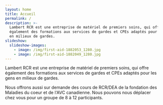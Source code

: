 ```yaml
---
layout: home
title: Accueil
permalink: /
description: >-
  Lambert RCR est une entreprise de matériel de premiers soins, qui offre
  également des formations aux services de gardes et CPEs adaptés pour les gens
  en milieux de gardes.
slideshow:
  slideshow-images:
    - image: /img/first-aid-1882053_1280.jpg
    - image: /img/first-aid-1882049_1280.jpg
---
```

Lambert RCR est une entreprise de matériel de premiers soins, qui offre également des formations aux services de gardes et CPEs adaptés pour les gens en milieux de gardes.

Nous offrons aussi sur demande des cours de RCR/DEA de la fondation des Maladies du coeur et de l'AVC canadienne. Nous pouvons nous déplacer chez vous pour un groupe de 8 à 12 participants.

